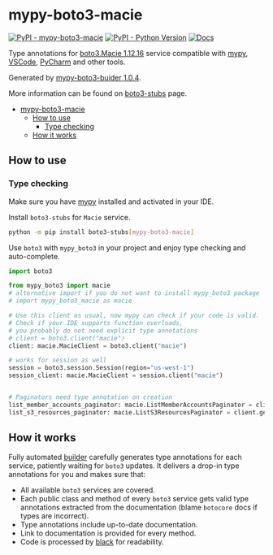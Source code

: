 # mypy-boto3-macie

[![PyPI - mypy-boto3-macie](https://img.shields.io/pypi/v/mypy-boto3-macie.svg?color=blue)](https://pypi.org/project/mypy-boto3-macie)
[![PyPI - Python Version](https://img.shields.io/pypi/pyversions/mypy-boto3-macie.svg?color=blue)](https://pypi.org/project/mypy-boto3-macie)
[![Docs](https://img.shields.io/readthedocs/mypy-boto3-builder.svg?color=blue)](https://mypy-boto3-builder.readthedocs.io/)

Type annotations for
[boto3.Macie 1.12.16](https://boto3.amazonaws.com/v1/documentation/api/1.12.16/reference/services/macie.html#Macie) service
compatible with [mypy](https://github.com/python/mypy), [VSCode](https://code.visualstudio.com/),
[PyCharm](https://www.jetbrains.com/pycharm/) and other tools.

Generated by [mypy-boto3-buider 1.0.4](https://github.com/vemel/mypy_boto3_builder).

More information can be found on [boto3-stubs](https://pypi.org/project/boto3-stubs/) page.

- [mypy-boto3-macie](#mypy-boto3-macie)
  - [How to use](#how-to-use)
    - [Type checking](#type-checking)
  - [How it works](#how-it-works)

## How to use

### Type checking

Make sure you have [mypy](https://github.com/python/mypy) installed and activated in your IDE.

Install `boto3-stubs` for `Macie` service.

```bash
python -m pip install boto3-stubs[mypy-boto3-macie]
```

Use `boto3` with `mypy_boto3` in your project and enjoy type checking and auto-complete.

```python
import boto3

from mypy_boto3 import macie
# alternative import if you do not want to install mypy_boto3 package
# import mypy_boto3_macie as macie

# Use this client as usual, now mypy can check if your code is valid.
# Check if your IDE supports function overloads,
# you probably do not need explicit type annotations
# client = boto3.client("macie")
client: macie.MacieClient = boto3.client("macie")

# works for session as well
session = boto3.session.Session(region="us-west-1")
session_client: macie.MacieClient = session.client("macie")


# Paginators need type annotation on creation
list_member_accounts_paginator: macie.ListMemberAccountsPaginator = client.get_paginator("list_member_accounts")
list_s3_resources_paginator: macie.ListS3ResourcesPaginator = client.get_paginator("list_s3_resources")
```

## How it works

Fully automated [builder](https://github.com/vemel/mypy_boto3_builder) carefully generates
type annotations for each service, patiently waiting for `boto3` updates. It delivers
a drop-in type annotations for you and makes sure that:

- All available `boto3` services are covered.
- Each public class and method of every `boto3` service gets valid type annotations
  extracted from the documentation (blame `botocore` docs if types are incorrect).
- Type annotations include up-to-date documentation.
- Link to documentation is provided for every method.
- Code is processed by [black](https://github.com/psf/black) for readability.